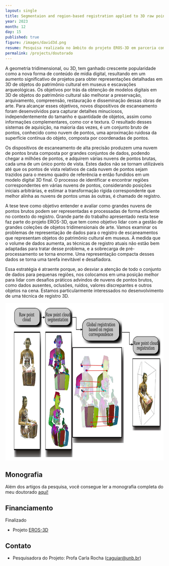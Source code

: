 ```yaml
---
layout: single
title: Segmentaion and region-based registration applied to 3D raw point clouds  - Application to Cultural Heritage (Doutorado)
year: 2023
month: 12
day: 15
published: true
figure: /images/david3d.png
resume: Pesquisa realizada no âmbito do projeto EROS-3D em parceria com Centro de Pesquisa de Museus da Franca (C2RMF). Pesquisa realizada no doutorado.
permalink: /projects/doutorado
---
```


A geometria tridimensional, ou 3D, tem ganhado crescente popularidade como a nova forma de conteúdo de mídia digital, resultando em um aumento significativo de projetos para obter representações detalhadas em 3D de objetos do patrimônio cultural em museus e escavações arqueológicas. Os objetivos por trás da obtenção de modelos digitais em 3D de objetos do patrimônio cultural são melhorar a preservação, arquivamento, compreensão, restauração e disseminação dessas obras de arte. Para alcançar esses objetivos, novos dispositivos de escaneamento foram desenvolvidos para capturar detalhes minuciosos, independentemente do tamanho e quantidade de objetos, assim como informações complementares, como cor e textura. O resultado desses sistemas de aquisição, na maioria das vezes, é um conjunto bruto de pontos, conhecido como nuvem de pontos, uma aproximação ruidosa da superfície contínua do objeto, composta por coordenadas de pontos.

Os dispositivos de escaneamento de alta precisão produzem uma nuvem de pontos bruta composta por grandes conjuntos de dados, podendo chegar a milhões de pontos, e adquirem várias nuvens de pontos brutas, cada uma de um único ponto de vista. Estes dados não se tornam utilizáveis até que os pontos de vista relativos de cada nuvem de pontos sejam trazidos para o mesmo quadro de referência e então fundidos em um modelo digital 3D final. O processo de identificar e encontrar regiões correspondentes em várias nuvens de pontos, considerando posições iniciais arbitrárias, e estimar a transformação rígida correspondente que melhor alinha as nuvens de pontos umas às outras, é chamado de registro.

A tese teve como objetivo entender e avaliar como grandes nuvens de pontos brutos podem ser representadas e processadas de forma eficiente no contexto do registro. Grande parte do trabalho apresentado nesta tese faz parte do projeto EROS-3D, que tem como objetivo lidar com a gestão de grandes coleções de objetos tridimensionais de arte. Vamos examinar os problemas de representação de dados para o registro de escaneamentos que representam objetos do patrimônio cultural em museus. À medida que o volume de dados aumenta, as técnicas de registro atuais não estão bem adaptadas para tratar desse problema, e a sobrecarga de pré-processamento se torna enorme. Uma representação compacta desses dados se torna uma tarefa inevitável e desafiadora.

Essa estratégia é atraente porque, ao desviar a atenção de todo o conjunto de dados para pequenas regiões, nos colocamos em uma posição melhor para lidar com desafios práticos advindos de nuvens de pontos brutos, como dados ausentes, oclusões, ruídos, valores discrepantes e outros objetos na cena. Estamos particularmente interessados no desenvolvimento de uma técnica de registro 3D.


<img src="/images/registro3d.png" alt="Arquitetura " style="height: 500px;" />


## Monografia
Além dos artigos da pesquisa, você consegue ler a monografia completa do meu doutorado [aqui!](/assets/docs/manuscript_complet.pdf) 

## Financiamento

Finalizado
- Projeto [EROS-3D](https://c2rmf.fr/actualite/eros)



## Contato

- Pesquisadora do Projeto: Profa Carla Rocha ([caguiar@unb.br](caguiar@unb.br))